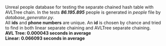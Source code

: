 Unreal people database for testing the separate chained 
hash table with AVLTree chain. In the tests 
<b><i>86.195.895</i></b> people is generated in <i>people</i> file by
<i> database_generator.py</i>. <br>
All <b>ids</b> and <b>phone numbers</b> are unique.
An <b>id</b> is chosen by chance and tried to find in both linear
separate chaining and AVLTree separate chaining. <br>
<b>AVL Tree: 0.000043 seconds in average</b> <br>
<b>Linear: 0.066093 seconds in average</b>


